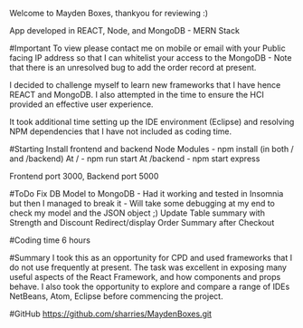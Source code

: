 Welcome to Mayden Boxes, thankyou for reviewing :)

App developed in REACT, Node, and MongoDB - MERN Stack

#Important
To view please contact me on mobile or email with your Public facing IP address so that I can whitelist your access to the MongoDB - Note that there is an unresolved bug to add the order record at present.

I decided to challenge myself to learn new frameworks that I have hence REACT and MongoDB.  I also attempted in the time to ensure the HCI provided an effective user experience.

It took additional time setting up the IDE environment (Eclipse) and resolving NPM dependencies that I have not included as coding time.

#Starting
Install frontend and backend Node Modules - npm install (in both / and /backend)
At / - npm run start
At /backend - npm start express

Frontend port 3000, Backend port 5000

#ToDo
Fix DB Model to MongoDB - Had it working and tested in Insomnia but then I managed to break it - Will take some debugging at my end to check my model and the JSON object ;)
Update Table summary with Strength and Discount
Redirect/display Order Summary after Checkout

#Coding time
6 hours

#Summary
I took this as an opportunity for CPD and used frameworks that I do not use frequently at present.  The task was excellent in exposing many useful aspects of the React Framework, and how components and props behave.  I also took the opportunity to explore and compare a range of IDEs NetBeans, Atom, Eclipse before commencing the project.

#GitHub
https://github.com/sharries/MaydenBoxes.git